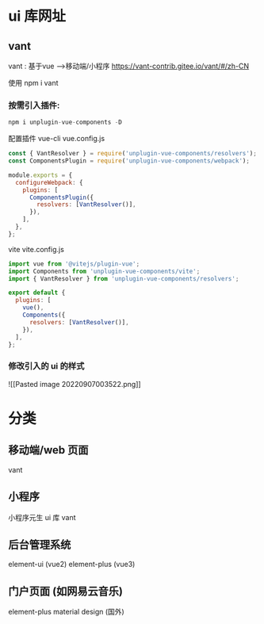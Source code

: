 # ui 库网址

## vant
vant : 基于vue -->移动端/小程序
https://vant-contrib.gitee.io/vant/#/zh-CN

使用
npm i vant
### 按需引入插件: 
```js
npm i unplugin-vue-components -D
``` 
配置插件
vue-cli
vue.config.js
```js
const { VantResolver } = require('unplugin-vue-components/resolvers');
const ComponentsPlugin = require('unplugin-vue-components/webpack');

module.exports = {
  configureWebpack: {
    plugins: [
      ComponentsPlugin({
        resolvers: [VantResolver()],
      }),
    ],
  },
};

```

vite
vite.config.js
```js
import vue from '@vitejs/plugin-vue';
import Components from 'unplugin-vue-components/vite';
import { VantResolver } from 'unplugin-vue-components/resolvers';

export default {
  plugins: [
    vue(),
    Components({
      resolvers: [VantResolver()],
    }),
  ],
};

```

### 修改引入的 ui 的样式
![[Pasted image 20220907003522.png]]

# 分类
## 移动端/web 页面
vant 


## 小程序
小程序元生 ui 库
vant

## 后台管理系统
element-ui (vue2)
element-plus (vue3)


## 门户页面 (如网易云音乐)
element-plus
material design (国外)